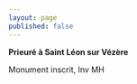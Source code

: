 ```yaml
---
layout: page
published: false
---
```


**Prieuré à Saint Léon sur Vézère**

Monument inscrit, Inv MH
